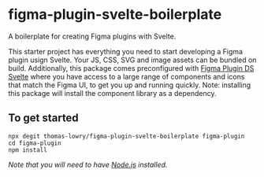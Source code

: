 # figma-plugin-svelte-boilerplate
A boilerplate for creating Figma plugins with Svelte.

This starter project has everything you need to start developing a Figma plugin usign Svelte. Your JS, CSS, SVG and image assets can be bundled on build. Additionally, this package comes preconfigured with [Figma Plugin DS Svelte](https://github.com/thomas-lowry/figma-plugin-ds-svelte) where you have access to a large range of components and icons that match the Figma UI, to get you up and running quickly. Note: installing this package will install the component library as a dependency.

## To get started
```
npx degit thomas-lowry/figma-plugin-svelte-boilerplate figma-plugin
cd figma-plugin
npm install

```

_Note that you will need to have [Node.js](https://nodejs.org/) installed._
